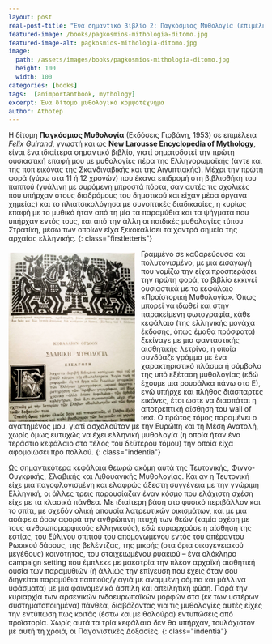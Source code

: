 ```yaml
---
layout: post
real-post-title: "Ένα σημαντικό βιβλίο 2: Παγκόσμιος Μυθολογία (επιμέλεια Felix Guirand)"
featured-image: /books/pagkosmios-mithologia-ditomo.jpg
featured-image-alt: pagkosmios-mithologia-ditomo.jpg
image:
  path: /assets/images/books/pagkosmios-mithologia-ditomo.jpg
  height: 100
  width: 100
categories: [books]
tags:  [animportantbook, mythology]
excerpt: Ένα δίτομο μυθολογικό κομψοτέχνημα 
author: Athotep
---
```


Η δίτομη **Παγκόσμιος Μυθολογία** (Εκδόσεις Γιοβάνη, 1953) σε επιμέλεια *Felix Guirand*, γνωστή και ως **New Larousse Encyclopedia of Mythology**, είναι ένα ιδιαίτερα σημαντικό βιβλίο, γιατί σηματοδοτεί την πρώτη ουσιαστική επαφή μου με μυθολογίες πέρα της Ελληνορωμαϊκής (άντε και της ποπ εικόνας της Σκανδιναβικής και της Αιγυπτιακής). Μέχρι την πρώτη φορά (γύρω στα 11 ή 12 χρονών) που έκανα επιδρομή στη βιβλιοθήκη του παππού (γυάλινη με συρόμενη μπροστά πόρτα, σαν αυτές τις σχολικές που υπήρχαν στους διαδρόμους του δημοτικού και είχαν μέσα όργανα χημείας) και το πλιατσικολόγησα με συνοπτικές διαδικασίες, η κυρίως επαφή με το μυθικό ήταν από τη μία τα παραμύθια και τα ψήγματα που υπήρχαν εντός τους, και από την άλλη οι παιδικές μυθολογίες τύπου Στρατίκη, μέσω των οποίων είχα ξεκοκαλίσει τα χοντρά σημεία της αρχαίας ελληνικής.
{: class="firstletteris"}

<img align="left" src="/assets/images/books/mytholetrina.jpg" width='250' style="padding: 6px 12px 0px 0px" alt="mytholetrina">

Γραμμένο σε καθαρεύουσα και πολυτονισμένο, με μια εισαγωγή που νομίζω την είχα προσπεράσει την πρώτη φορά, το βιβλίο εκκινεί ουσιαστικά με το κεφάλαιο «Προϊστορική Μυθολογία». Όπως μπορεί να ιδωθεί και στην παρακείμενη φωτογραφία, κάθε κεφάλαιο (της ελληνικής μονάχα έκδοσης, όπως έμαθα πρόσφατα) ξεκίναγε με μια φανταστικής αισθητικής λετρίνα, η οποία συνδύαζε γράμμα με ένα χαρακτηριστικό πλάσμα ή σύμβολο της υπό εξέταση μυθολογίας (εδώ έχουμε μια ρουσάλκα πάνω στο Ε), ενώ υπήρχε και πλήθος διάσπαρτες εικόνες, έτσι ώστε να διασπάται η αποτρεπτική αίσθηση του wall of text. Ο πρώτος τόμος παραμένει ο αγαπημένος μου, γιατί ασχολούταν με την Ευρώπη και τη Μέση Ανατολή, χωρίς όμως ευτυχώς να έχει ελληνική μυθολογία (η οποία ήταν ένα τεράστιο κεφάλαιο στο τέλος του δεύτερου τόμου) την οποία είχα αφομοιώσει προ πολλού. 
{: class="indentia"}

Ως σημαντικότερα κεφάλαια θεωρώ ακόμη αυτά της Τευτονικής, Φιννο-Ουγκρικής, Σλαβικής και Λιθουανικής Μυθολογίας. Και αν η Τευτονική είχε μια παγοφλογισμένη και ελαφρώς άξεστη συγγένεια με την γνώριμη Ελληνική, οι άλλες τρεις παρουσίαζαν έναν κόσμο που ελάχιστη σχέση είχε με τα κλασικά πάνθεα. Με ιδιαίτερη βάση στο φυσικό περιβάλλον και το σπίτι, με σχεδόν ολική απουσία λατρευτικών οικισμάτων, και με μια ασάφεια όσον αφορά την ανθρώπινη πτυχή των θεών (καμία σχέση με τους ανθρωπομορφικούς ελληνικούς), εδώ κυριαρχούσε η αίσθηση της εστίας, του ξύλινου σπιτιού του απομονωμένου εντός του απέραντου Ρωσικού δάσους, της βελέντζας, της μικρής (στα όρια οικογενειακού μεγέθους) κοινότητας, του στοιχειωμένου ρυακιού – ένα ολόκληρο campaign setting που έμπλεκε με μαεστρία την πλέον αρχαϊκή αισθητική ουσία των παραμυθιών (ή άλλιώς την επίγευση που έχεις όταν σου διηγείται παραμύθια παππούς/γιαγιά με αναμμένη σόμπα και μάλλινα υφάσματα) με μια φαινομενικά άσπιλη και απειλητική φύση. Παρά την κυριαρχία των αρσενικών ινδοευρωπαϊκών μορφών στα (εκ των υστέρων συστηματοποιημένα) πάνθεα, διαβάζοντας για τις μυθολογίες αυτές είχες την εντύπωση πως κοιτάς (έστω και με θολούρα) εντυπώσεις από προϊστορία. Χωρίς αυτά τα τρία κεφάλαια δεν θα υπήρχαν, τουλάχιστον με αυτή τη χροιά, οι Παγανιστικές Δοξασίες.
{: class="indentia"}
